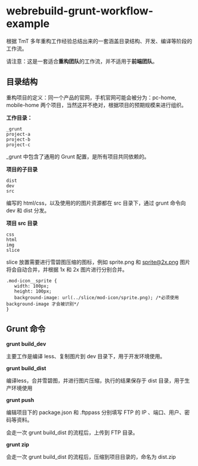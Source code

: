 webrebuild-grunt-workflow-example
=================================

根据 TmT 多年重构工作经验总结出来的一套涵盖目录结构、开发、编译等阶段的工作流。

请注意：这是一套适合**重构团队**的工作流，并不适用于**前端团队**。

## 目录结构

重构项目的定义：同一个产品的官网，手机官网可能会被分为：pc-home, mobile-home 两个项目，当然这并不绝对，根据项目的预期规模来进行组织。
 
**工作目录：**

```
_grunt
project-a
project-b
project-c
```

_grunt 中包含了通用的 Grunt 配置，是所有项目共同依赖的。

**项目的子目录**

```
dist
dev
src
```

编写的 html/css，以及使用的的图片资源都在 src 目录下，通过 grunt 命令向 dev 和 dist 分发。

**项目 src 目录**

```
css
html
img
slice
```

slice 放置需要进行雪碧图压缩的图标，例如 sprite.png 和 sprite@2x.png
图片将会自动合并，并根据 1x 和 2x 图片进行分别合并。


```
.mod-icon__sprite {
   width: 100px;
   height: 100px;
   background-image: url(../slice/mod-icon/sprite.png); /*必须使用 background-image 才会被识别*/
}
```



## Grunt 命令

**grunt build_dev**

主要工作是编译 less、复制图片到 dev 目录下，用于开发环境使用。

	
**grunt build_dist**

编译less，合并雪碧图，并进行图片压缩，执行的结果保存于 dist 目录，用于生产环境使用

**grunt push**

编辑项目下的 package.json 和 .ftppass 分别填写 FTP 的 IP 、端口、用户、密码等资料。

会走一次 grunt build_dist 的流程后，上传到 FTP 目录。

**grunt zip**

会走一次 grunt build_dist 的流程后，压缩到项目目录的，命名为 dist.zip
